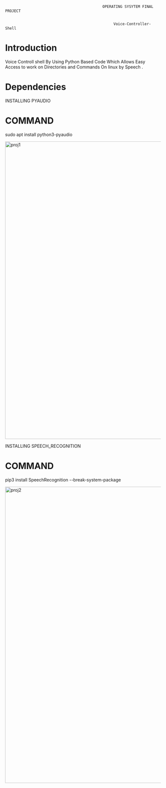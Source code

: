                                                 OPERATING SYSYTEM FINAL PROJECT
                                               
                                               
                                                     Voice-Controller-Shell
                                                    
                                                    
# Introduction

Voice Controll shell By Using Python Based Code Which Allows Easy Access to work on Directories and Commands On linux by Speech .

# Dependencies

INSTALLING PYAUDIO

# COMMAND

sudo apt install python3-pyaudio

<img width="960" alt="proj1" src="https://user-images.githubusercontent.com/110839535/236692044-d7d62474-c251-4888-9b0e-0b64e19236f7.PNG">

INSTALLING SPEECH_RECOGNITION

# COMMAND

pip3 install SpeechRecognition --break-system-package

<img width="956" alt="proj2" src="https://user-images.githubusercontent.com/110839535/236692106-fc6a8eb8-b130-447c-8176-323b847d059b.PNG">


